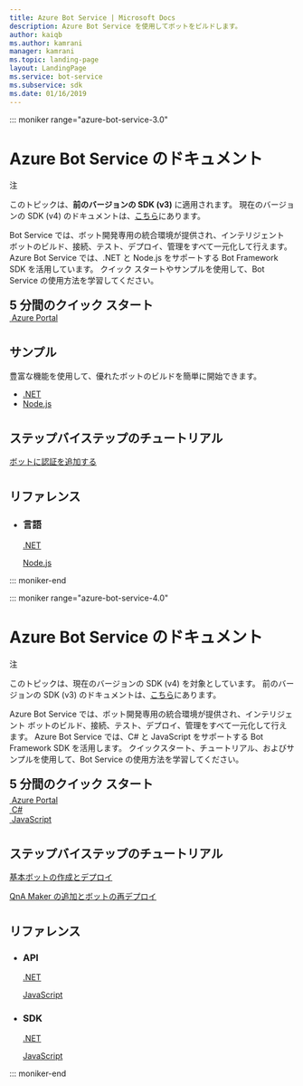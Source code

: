 ```yaml
---
title: Azure Bot Service | Microsoft Docs
description: Azure Bot Service を使用してボットをビルドします。
author: kaiqb
ms.author: kamrani
manager: kamrani
ms.topic: landing-page
layout: LandingPage
ms.service: bot-service
ms.subservice: sdk
ms.date: 01/16/2019
---
```

::: moniker range="azure-bot-service-3.0"

<div class="content">
    <h1>Azure Bot Service のドキュメント</h1>
    <div class="alert is-info">
        <p class="alert-title"><span class="docon docon-status-error-outline"></span> 注</p>
        <p>このトピックは、<strong>前のバージョンの SDK (v3)</strong> に適用されます。 現在のバージョンの SDK (v4) のドキュメントは、<a href="https://docs.microsoft.com/en-us/azure/bot-service/?view=azure-bot-service-4.0" data-linktype="external">こちら</a>にあります。</p>
    </div>
    <div class="intro" style="min-width: 200px">
        <p>Bot Service では、ボット開発専用の統合環境が提供され、インテリジェント ボットのビルド、接続、テスト、デプロイ、管理をすべて一元化して行えます。 Azure Bot Service では、.NET と Node.js をサポートする Bot Framework SDK を活用しています。 クイック スタートやサンプルを使用して、Bot Service の使用方法を学習してください。</p>
    </div>
<h2 style="margin-top: 18px; margin-bottom: 0px;">5 分間のクイック スタート</h2>
<div class="ico48Case">
    <div class="ico48Link">
        <a href="/bot-framework/bot-service-quickstart">
            <img src="media/index/azure_portal.png" alt="">
            <span>Azure Portal</span>
        </a>
    </div>
</div>
 
<h2 style="margin-top: 36px">サンプル</h2>
<p>豊富な機能を使用して、優れたボットのビルドを簡単に開始できます。</p>
<ul>
    <li><a href="https://github.com/Microsoft/BotBuilder-Samples/tree/v3-sdk-samples/CSharp">.NET</a></li>
    <li><a href="https://github.com/Microsoft/BotBuilder-Samples/tree/v3-sdk-samples/Node">Node.js</a></li>
</ul>
<h2 style="margin-top: 36px">ステップバイステップのチュートリアル</h2>
<p> <a href="/bot-framework/bot-builder-tutorial-authentication">ボットに認証を追加する</a> </p>
<h2 style="margin-top: 36px">リファレンス</h2>
<ul class="panelContent cardsD">
    <li>
        <div class="cardSize">
            <div class="cardPadding">
                <div class="card">
                    <div class="cardText">
                        <h3>言語</h3>
                        <p><a href="/dotnet/api/?view=botbuilder-3.12.2.4">.NET</a></p>
                        <p><a href="https://docs.botframework.com/en-us/node/builder/chat-reference/modules/_botbuilder_d_.html">Node.js</a></p>
                    </div>
                </div>
            </div>
        </div>
    </li>
</ul>
</div>


::: moniker-end

::: moniker range="azure-bot-service-4.0"

<div class="content">
    <h1>Azure Bot Service のドキュメント</h1>
    <div class="alert is-info">
        <p class="alert-title"><span class="docon docon-status-error-outline"></span> 注</p>
        <p>このトピックは、現在のバージョンの SDK (v4) を対象としています。 前のバージョンの SDK (v3) のドキュメントは、<a href="https://docs.microsoft.com/en-us/azure/bot-service/?view=azure-bot-service-3.0" data-linktype="external">こちら</a>にあります。</p>
    </div>
    <div class="intro" style="min-width: 200px">
        <p>Azure Bot Service では、ボット開発専用の統合環境が提供され、インテリジェント ボットのビルド、接続、テスト、デプロイ、管理をすべて一元化して行えます。 Azure Bot Service では、C# と JavaScript をサポートする Bot Framework SDK を活用します。 クイックスタート、チュートリアル、およびサンプルを使用して、Bot Service の使用方法を学習してください。
</p>
</div>

<h2 style="margin-top: 18px; margin-bottom: 0px;">5 分間のクイック スタート</h2>
<p style="margin-top: 6px; margin-bottom: 6px;"></p>
<div class="ico48Case">
    <div class="ico48Link">
        <a href="/bot-framework/bot-service-quickstart">
            <img src="media/index/azure_portal.png" alt="">
            <span>Azure Portal</span>
        </a>
    </div>
    <div class="ico48Link">
        <a href="/bot-framework/dotnet/bot-builder-dotnet-sdk-quickstart">
            <img src="v4sdk/media/logo_csharp.svg" alt="">
            <span>C&#35;</span>
        </a>
    </div>
    <div class="ico48Link">
        <a href="/bot-framework/javascript/bot-builder-javascript-quickstart">
            <img src="v4sdk/media/logo_js.svg" alt="">
            <span>JavaScript</span>
        </a>
    </div>
</div>

<h2 style="margin-top: 36px">ステップバイステップのチュートリアル</h2>
<p><a href="/bot-framework/bot-builder-tutorial-basic-deploy">基本ボットの作成とデプロイ</a></p>
<p><a href="/bot-framework/bot-builder-tutorial-add-qna">QnA Maker の追加とボットの再デプロイ</a></p>
<h2 style="margin-top: 36px">リファレンス</h2>
<ul class="panelContent cardsD">
    <li>
        <div class="cardSize">
            <div class="cardPadding">
                <div class="card">
                    <div class="cardText">
                        <h3>API</h3>
                        <p><a href="https://aka.ms/dotnetsdk4">.NET</a></p>
                        <p><a href="https://aka.ms/jssdk4">JavaScript</a></p>
                    </div>
                </div>
            </div>
        </div>
    </li>
    <li>
        <div class="cardSize">
            <div class="cardPadding">
                <div class="card">
                    <div class="cardText">
                        <h3>SDK</h3>
                        <p><a href="https://github.com/Microsoft/botbuilder-dotnet">.NET</a></p>
                        <p><a href="https://github.com/Microsoft/botbuilder-js">JavaScript</a></p>
                    </div>
                </div>
            </div>
        </div>
    </li>
</ul>
</div>

::: moniker-end
